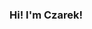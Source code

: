 ### Hi! I'm Czarek!

<!--
**czarru/czarru** is a ✨ _special_ ✨ repository because its `README.md` (this file) appears on your GitHub profile.

Here are some ideas to get you started:

⚡ Junior Developer


💬 Team - MasterCoders
